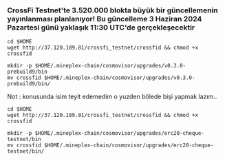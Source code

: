 ### CrossFi Testnet'te 3.520.000 blokta büyük bir güncellemenin yayınlanması planlanıyor! Bu güncelleme 3 Haziran 2024 Pazartesi günü yaklaşık 11:30 UTC'de gerçekleşecektir
```
cd $HOME
wget http://37.120.189.81/crossfi_testnet/crossfid && chmod +x crossfid
```
```
mkdir -p $HOME/.mineplex-chain/cosmovisor/upgrades/v0.3.0-prebuild9/bin
mv crossfid $HOME/.mineplex-chain/cosmovisor/upgrades/v0.3.0-prebuild9/bin/
```

Not : konusunda isim teyit edemedim o yuzden bölede bişi yapmak lazım..


```
cd $HOME
wget http://37.120.189.81/crossfi_testnet/crossfid && chmod +x crossfid
```
```
mkdir -p $HOME/.mineplex-chain/cosmovisor/upgrades/erc20-cheque-testnet/bin
mv crossfid $HOME/.mineplex-chain/cosmovisor/upgrades/erc20-cheque-testnet/bin/
```
